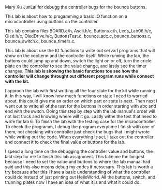 Mary Xu 
JunLai for debugg the controller bugs for the bounce buttons.

This lab is about how to progamming a basic IO function on a microcontroller using buttons on the controller. 

This lab contains files BOARD.c/h, Ascii.h/c, Buttons.c/h, Leds_Lab06.h/c, Oled.h/c, OledDrive.h/c, ButtonsTest.c, bounce_adc.c, bounce_buttons.c, bounce_switch.c, bounce_timers.c.

This lab is about use the IO functions to write out servarl programs that will show on the coolterm and the controller itself. While running the lab, the buttons could jump up and down, switch the light on or off, turn the cricle plate on the controller to see the value change, and lastly see the timer changes. **This lab is showing the basic functions toe see how the controller will change throught out different program runs while connect with the kit.**

I approch the lab with first writting all the four state for the kit while running it. In this way, I will know how much functions or state I need to worried about, this could give me an order on which part or state is next. Then next I went out to write all of the test for the buttons in order starting with abc and end with the switch. Doing this step by step with the lab manual's order will not lost track and knowing where will it go. Lastly withe the test that need to write for lab 6. To finish the lab with the testing case for the microcontroller. To check the programm, I debug the program everytime I finish with one of them, not checking with controller just check the bugs that I might wrote while writing out the code. When everything is set, I take out the controller and connect it to check the final value or buttons for the lab. 

I spend a long time on the debugging the controller value and buttons, the last step for me to finish this lab assignment. This take me the longest because I need to set the value and buttons to where the lab manual had said and this also means debug my codes if nessesary. This lab is worth a try because after this I have a basic understanding of what the controller could do instead of just printing out HelloWorld. All the buttons, switch, and trunning plates now I have an idea of what it is and what it could do. 
